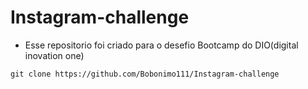 # Instagram-challenge

- Esse repositorio foi criado para o desefio Bootcamp do DIO(digital inovation one)

``` -git
git clone https://github.com/Bobonimo111/Instagram-challenge
```

